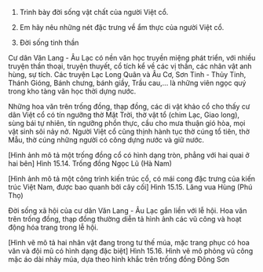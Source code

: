 1. Trình bày đời sống vật chất của người Việt cổ.
2. Em hãy nêu những nét đặc trưng về ẩm thực của người Việt cổ.

3. Đời sống tinh thần

Cư dân Văn Lang - Âu Lạc có nền văn học truyền miệng phát triển, với nhiều truyện thần thoại, truyện thuyết, cổ tích kể về các vị thần, các nhân vật anh hùng, sự tích. Các truyện Lạc Long Quân và Âu Cơ, Sơn Tinh - Thủy Tinh, Thánh Gióng, Bánh chưng, bánh giầy, Trầu cau,... là những viên ngọc quý trong kho tàng văn học thời dựng nước.

Những hoa văn trên trống đồng, thạp đồng, các di vật khảo cổ cho thấy cư dân Việt cổ có tín ngưỡng thờ Mặt Trời, thờ vật tổ (chim Lạc, Giao long), sùng bái tự nhiên, tín ngưỡng phồn thực, cầu cho mưa thuận gió hòa, mọi vật sinh sôi nảy nở. Người Việt cổ cũng thịnh hành tục thờ cúng tổ tiên, thờ Mẫu, thờ cúng những người có công dựng nước và giữ nước.

[Hình ảnh mô tả một trống đồng cổ có hình dạng tròn, phẳng với hai quai ở hai bên]
Hình 15.14. Trống đồng Ngọc Lũ (Hà Nam)

[Hình ảnh mô tả một công trình kiến trúc cổ, có mái cong đặc trưng của kiến trúc Việt Nam, được bao quanh bởi cây cối]
Hình 15.15. Lăng vua Hùng (Phú Thọ)

Đời sống xã hội của cư dân Văn Lang - Âu Lạc gắn liền với lễ hội. Hoa văn trên trống đồng, thạp đồng thường diễn tả hình ảnh các vũ công và hoạt động hóa trang trong lễ hội.

[Hình vẽ mô tả hai nhân vật đang trong tư thế múa, mặc trang phục có hoa văn và đội mũ có hình dạng đặc biệt]
Hình 15.16. Hình vẽ mô phỏng vũ công mặc áo dài nhảy múa, dựa theo hình khắc trên trống đồng Đông Sơn